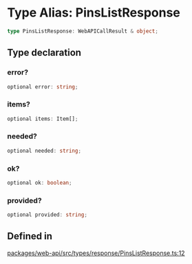 # Type Alias: PinsListResponse

```ts
type PinsListResponse: WebAPICallResult & object;
```

## Type declaration

### error?

```ts
optional error: string;
```

### items?

```ts
optional items: Item[];
```

### needed?

```ts
optional needed: string;
```

### ok?

```ts
optional ok: boolean;
```

### provided?

```ts
optional provided: string;
```

## Defined in

[packages/web-api/src/types/response/PinsListResponse.ts:12](https://github.com/slackapi/node-slack-sdk/blob/main/packages/web-api/src/types/response/PinsListResponse.ts#L12)
